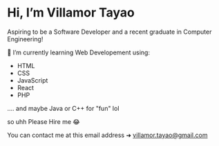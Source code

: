 # Hi, I’m Villamor Tayao
Aspiring to be a Software Developer and a recent graduate in Computer Engineering!

🌱 I’m currently learning Web Developement using:
- HTML
- CSS
- JavaScript
- React
- PHP

.... and maybe Java or C++ for "fun" lol

so uhh Please Hire me 😂

You can contact me at this email address ➜ villamor.tayao@gmail.com


<!---
VillamorTayao/VillamorTayao is a ✨ special ✨ repository because its `README.md` (this file) appears on your GitHub profile.
You can click the Preview link to take a look at your changes.
--->
